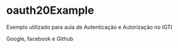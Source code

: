 # oauth20Example
Exemplo utilizado para aula de Autenticação e Autorização no IGTI

Google, facebook e Github
